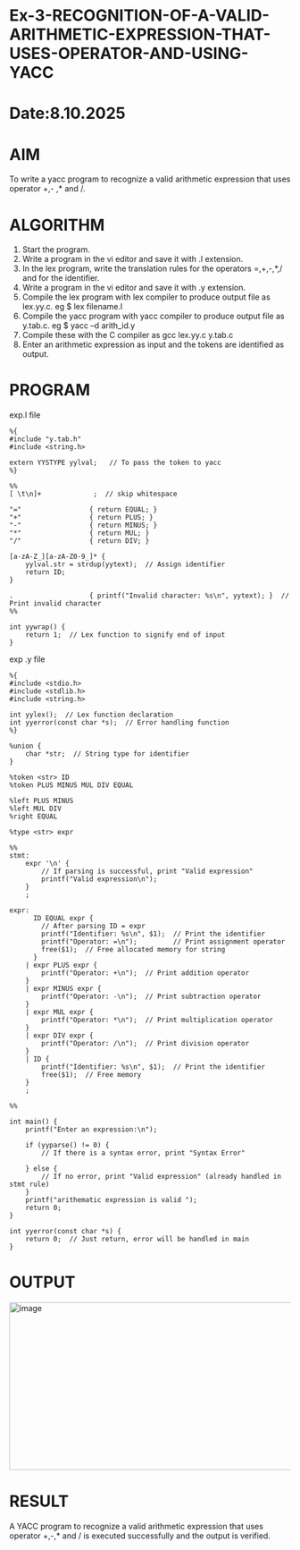 # Ex-3-RECOGNITION-OF-A-VALID-ARITHMETIC-EXPRESSION-THAT-USES-OPERATOR-AND-USING-YACC
# Date:8.10.2025

# AIM
To write a yacc program to recognize a valid arithmetic expression that uses operator +,- ,* and /.
# ALGORITHM
1.	Start the program.
2.	Write a program in the vi editor and save it with .l extension.
3.	In the lex program, write the translation rules for the operators =,+,-,*,/ and for the identifier.
4.	Write a program in the vi editor and save it with .y extension.
5.	Compile the lex program with lex compiler to produce output file as lex.yy.c. eg $ lex filename.l
6.	Compile the yacc program with yacc compiler to produce output file as y.tab.c. eg $ yacc –d arith_id.y
7.	Compile these with the C compiler as gcc lex.yy.c y.tab.c
8.	Enter an arithmetic expression as input and the tokens are identified as output.
# PROGRAM
exp.l file
```
%{
#include "y.tab.h"
#include <string.h>

extern YYSTYPE yylval;   // To pass the token to yacc
%}

%%
[ \t\n]+             ;  // skip whitespace

"="                 { return EQUAL; }
"+"                 { return PLUS; }
"-"                 { return MINUS; }
"*"                 { return MUL; }
"/"                 { return DIV; }

[a-zA-Z_][a-zA-Z0-9_]* {
    yylval.str = strdup(yytext);  // Assign identifier
    return ID;
}

.                   { printf("Invalid character: %s\n", yytext); }  // Print invalid character
%%

int yywrap() {
    return 1;  // Lex function to signify end of input
}
```
exp .y file
```
%{
#include <stdio.h>
#include <stdlib.h>
#include <string.h>

int yylex();  // Lex function declaration
int yyerror(const char *s);  // Error handling function
%}

%union {
    char *str;  // String type for identifier
}

%token <str> ID
%token PLUS MINUS MUL DIV EQUAL

%left PLUS MINUS
%left MUL DIV
%right EQUAL

%type <str> expr

%%
stmt:
    expr '\n' { 
        // If parsing is successful, print "Valid expression"
        printf("Valid expression\n");
    }
    ;

expr:
      ID EQUAL expr { 
        // After parsing ID = expr
        printf("Identifier: %s\n", $1);  // Print the identifier
        printf("Operator: =\n");         // Print assignment operator
        free($1);  // Free allocated memory for string
      }
    | expr PLUS expr {
        printf("Operator: +\n");  // Print addition operator
    }
    | expr MINUS expr {
        printf("Operator: -\n");  // Print subtraction operator
    }
    | expr MUL expr {
        printf("Operator: *\n");  // Print multiplication operator
    }
    | expr DIV expr {
        printf("Operator: /\n");  // Print division operator
    }
    | ID { 
        printf("Identifier: %s\n", $1);  // Print the identifier
        free($1);  // Free memory
    }
    ;

%%

int main() {
    printf("Enter an expression:\n");
    
    if (yyparse() != 0) {
        // If there is a syntax error, print "Syntax Error"
        
    } else {
        // If no error, print "Valid expression" (already handled in stmt rule)
    }
    printf("arithematic expression is valid ");
    return 0;
}

int yyerror(const char *s) {
    return 0;  // Just return, error will be handled in main
}
```

# OUTPUT

<img width="558" height="300" alt="image" src="https://github.com/user-attachments/assets/a97fa575-edf5-45b6-a3cc-2abaf7c2c44d" />

# RESULT
A YACC program to recognize a valid arithmetic expression that uses operator +,-,* and / is executed successfully and the output is verified.
